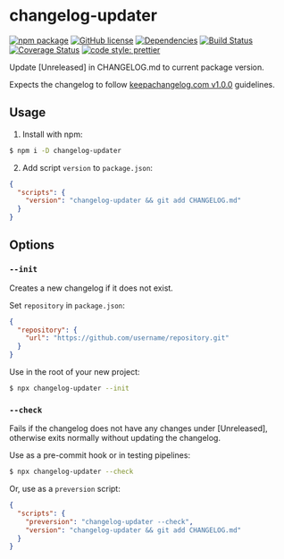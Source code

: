 # changelog-updater
[![npm package](https://img.shields.io/npm/v/changelog-updater.svg?style=flat-square)](https://www.npmjs.org/package/changelog-updater)
[![GitHub license](https://img.shields.io/github/license/nikolajevp/changelog-updater.svg)](https://github.com/nikolajevp/changelog-updater/blob/master/LICENSE)
[![Dependencies](https://img.shields.io/david/nikolajevp/changelog-updater.svg?style=flat-square)](https://david-dm.org/nikolajevp/changelog-updater)
[![Build Status](https://travis-ci.org/nikolajevp/changelog-updater.svg?branch=master)](https://travis-ci.org/nikolajevp/changelog-updater)
[![Coverage Status](https://coveralls.io/repos/github/nikolajevp/changelog-updater/badge.svg?branch=master)](https://coveralls.io/github/nikolajevp/changelog-updater?branch=master)
[![code style: prettier](https://img.shields.io/badge/code_style-prettier-ff69b4.svg?style=flat-square)](https://github.com/prettier/prettier)

Update [Unreleased] in CHANGELOG.md to current package version.

Expects the changelog to follow [keepachangelog.com v1.0.0](http://keepachangelog.com/en/1.0.0/) guidelines.

## Usage
1. Install with npm:
   
```bash
$ npm i -D changelog-updater
```

2. Add script `version` to `package.json`:
   
```json
{
  "scripts": {
    "version": "changelog-updater && git add CHANGELOG.md"
  }
}
```

## Options

### `--init`

Creates a new changelog if it does not exist.

Set `repository` in `package.json`:

```json
{
  "repository": {
    "url": "https://github.com/username/repository.git"
  }
}
```

Use in the root of your new project:

```bash
$ npx changelog-updater --init
```

### `--check`

Fails if the changelog does not have any changes under [Unreleased], otherwise exits normally without updating the changelog.

Use as a pre-commit hook or in testing pipelines:

```bash
$ npx changelog-updater --check
```

Or, use as a `preversion` script:

```json
{
  "scripts": {
    "preversion": "changelog-updater --check",
    "version": "changelog-updater && git add CHANGELOG.md"
  }
}
```
